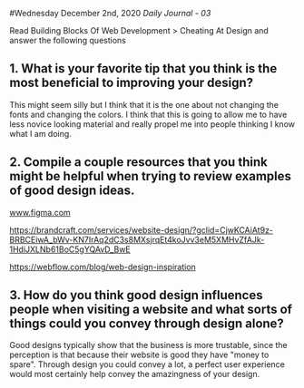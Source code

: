 #Wednesday December 2nd, 2020
_Daily Journal - 03_

Read Building Blocks Of Web Development > Cheating At Design and answer the following questions

##   1. What is your favorite tip that you think is the most beneficial to improving your design?

This might seem silly but I think that it is the one about not changing the fonts and changing the colors. I think that this is going to allow me to have less novice looking material and really propel me into people thinking I know what I am doing. 

 ##   2. Compile a couple resources that you think might be helpful when trying to review examples of good design ideas.

 www.figma.com 

 https://brandcraft.com/services/website-design/?gclid=CjwKCAiAt9z-BRBCEiwA_bWv-KN7IrAq2dC3s8MXsjrqEt4koJvv3eM5XMHvZfAJk-1HdiJXLNb61BoC5gYQAvD_BwE

 https://webflow.com/blog/web-design-inspiration

  ##  3. How do you think good design influences people when visiting a website and what sorts of things could you convey through design alone?

  Good designs typically show that the business is more trustable, since the perception is that because their website is good they have "money to spare". Through design you could convey a lot, a perfect user experience would most certainly help convey the amazingness of your design. 


